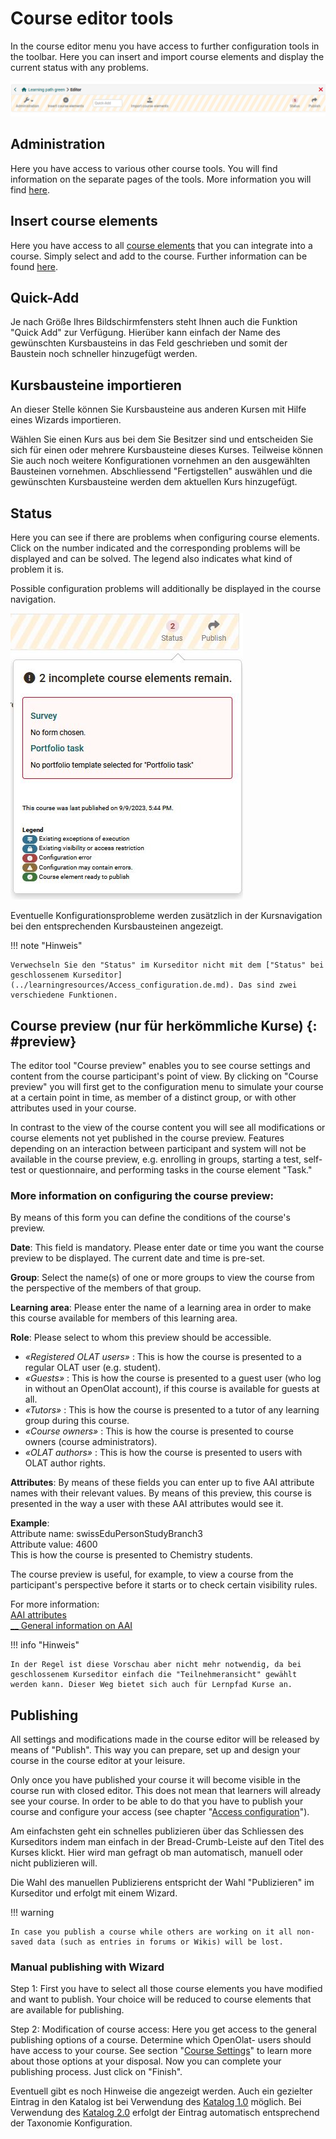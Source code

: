 # Course editor tools

In the course editor menu you have access to further configuration tools in the toolbar.  Here you can insert and import course elements and display the current status with any problems. 

![Course editor toolbar](assets/Menu_Kurseditor19_en.png)

## Administration

Here you have access to various other course tools. You will find information
on the separate pages of the tools. More information you will find [here](../learningresources/Using_Course_Tools.md).


## Insert course elements

Here you have access to all [course elements](Course_Elements.md)
that you can integrate into a course. Simply select and add to the course. Further information can be found [here](../learningresources/General_Configuration_of_Course_Elements.md). 

## Quick-Add

Je nach Größe Ihres Bildschirmfensters steht Ihnen auch die Funktion "Quick Add" zur Verfügung. Hierüber kann einfach der Name des gewünschten Kursbausteins in das Feld geschrieben und somit der Baustein noch schneller hinzugefügt werden. 

## Kursbausteine importieren

An dieser Stelle können Sie Kursbausteine aus anderen Kursen mit Hilfe eines Wizards importieren. 

Wählen Sie einen Kurs aus bei dem Sie Besitzer sind und entscheiden Sie sich für einen oder mehrere Kursbausteine dieses Kurses. Teilweise können Sie auch noch weitere Konfigurationen vornehmen an den ausgewählten Bausteinen vornehmen. Abschliessend "Fertigstellen" auswählen und die gewünschten Kursbausteine werden dem aktuellen Kurs hinzugefügt. 


## Status

Here you can see if there are problems when configuring course elements. Click
on the number indicated and the corresponding problems will be displayed and
can be solved. The legend also indicates what kind of problem it is.

Possible configuration problems will additionally be displayed in the course
navigation.  

![status problem course editor](assets/Status_19_en.jpg)

Eventuelle Konfigurationsprobleme werden zusätzlich in der Kursnavigation bei den entsprechenden Kursbausteinen angezeigt.

!!! note "Hinweis"

    Verwechseln Sie den "Status" im Kurseditor nicht mit dem ["Status" bei geschlossenem Kurseditor](../learningresources/Access_configuration.de.md). Das sind zwei verschiedene Funktionen.

## Course preview (nur für herkömmliche Kurse) {: #preview}

The editor tool "Course preview" enables you to see course settings and
content from the course participant's point of view. By clicking on "Course
preview" you will first get to the configuration menu to simulate your course
at a certain point in time, as member of a distinct group, or with other
attributes used in your course.

In contrast to the view of the course content you will see all modifications
or course elements not yet published in the course preview. Features depending
on an interaction between participant and system will not be available in the
course preview, e.g. enrolling in groups, starting a test, self-test or questionnaire, and performing tasks in the course element "Task."


### More information on configuring the course preview:

By means of this form you can define the conditions of the course's preview.  
  
**Date**: This field is mandatory. Please enter date or time you want the
course preview to be displayed. The current date and time is pre-set.  
  
**Group**: Select the name(s) of one or more groups to view the course from the perspective of the members of that group. 
  
**Learning area**: Please enter the name of a learning area in order to make
this course available for members of this learning area.  
  
**Role**: Please select to whom this preview should be accessible.

  *  _«Registered OLAT users»_ : This is how the course is presented to a regular OLAT user (e.g. student).
  *  _«Guests»_ : This is how the course is presented to a guest user (who log in without an OpenOlat account), if this course is available for guests at all.
  *  _«Tutors»_ : This is how the course is presented to a tutor of any learning group during this course.
  *  _«Course owners»_ : This is how the course is presented to course owners (course administrators).
  *  _«OLAT authors»_ : This is how the course is presented to users with OLAT author rights.

 **Attributes**: By means of these fields you can enter up to five AAI attribute
names with their relevant values. By means of this preview, this course is
presented in the way a user with these AAI attributes would see it.  
  
**Example**:  
Attribute name: swissEduPersonStudyBranch3  
Attribute value: 4600  
This is how the course is presented to Chemistry students.  
  
The course preview is useful, for example, to view a course from the participant's perspective before it starts or to check certain visibility
rules.

For more information:  
[AAI attributes ](Access_Restrictions_in_the_Expert_Mode.md)  
[__ General information on AAI](http://www.switch.ch/aai/)

!!! info "Hinweis"

    In der Regel ist diese Vorschau aber nicht mehr notwendig, da bei geschlossenem Kurseditor einfach die "Teilnehmeransicht" gewählt werden kann. Dieser Weg bietet sich auch für Lernpfad Kurse an.


## Publishing

All settings and modifications made in the course editor will be released by
means of "Publish". This way you can prepare, set up and design your course in
the course editor at your leisure.

Only once you have published your course it will become visible in the course run with closed editor. This does not mean that learners will already see your course. In order to be able to do that you have to publish your course and configure your access (see chapter
"[Access configuration](Access_configuration.md)").

Am einfachsten geht ein schnelles publizieren über das Schliessen des Kurseditors indem man einfach in der Bread-Crumb-Leiste auf den Titel des Kurses klickt. Hier wird man gefragt ob man automatisch, manuell oder nicht publizieren will. 

Die Wahl des manuellen Publizierens entspricht der Wahl "Publizieren" im Kurseditor und erfolgt mit einem Wizard. 

!!! warning

    In case you publish a course while others are working on it all non-saved data (such as entries in forums or Wikis) will be lost.
   
### Manual publishing with Wizard

Step 1: First you have to select all those course elements you have modified
and want to publish. Your choice will be reduced to course elements that are
available for publishing.

Step 2: Modification of course access: Here you get access to the general publishing options of a course. Determine which OpenOlat-
users should have access to your course. See
section "[Course Settings](Course_Settings.md)" to learn more about those options at your disposal. Now you can complete your publishing process.
Just click on "Finish".

Eventuell gibt es noch Hinweise die angezeigt werden. Auch ein gezielter Eintrag in den Katalog ist bei Verwendung des [Katalog 1.0](../area_modules/catalog1.0.de.md) möglich. Bei Verwendung des [Katalog 2.0](../area_modules/catalog2.0.de.md) erfolgt der Eintrag automatisch entsprechend der Taxonomie Konfiguration.

